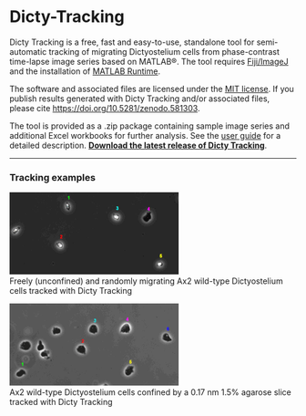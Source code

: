 # Dicty-Tracking
Dicty Tracking is a free, fast and easy-to-use, standalone tool for semi-automatic tracking of migrating Dictyostelium cells from phase-contrast time-lapse image series based on MATLAB®. The tool requires [Fiji/ImageJ](https://imagej.net/Fiji) and the installation of [MATLAB Runtime](https://www.mathworks.com/products/compiler/mcr.html).

The software and associated files are licensed under the [MIT license](LICENSE). If you publish results generated with Dicty Tracking and/or associated files, please cite https://doi.org/10.5281/zenodo.581303.

The tool is provided as a .zip package containing sample image series and additional Excel workbooks for further analysis. See the [user guide](https://github.com/ChristofLitschko/Dicty-Tracking/raw/master/Dicty-Tracking-User-Guide.pdf) for a detailed description. **[Download the latest release of Dicty Tracking](https://github.com/ChristofLitschko/Dicty-Tracking/archive/v1.3.zip)**.


-----------------------------------------------------------------------------------------------------------------------------------
### Tracking examples

![alt text](https://github.com/ChristofLitschko/Dicty-Tracking/blob/master/demo-movies/demo-mov-unconfined.gif) <br />
Freely (unconfined) and randomly migrating Ax2 wild-type Dictyostelium cells tracked with Dicty Tracking

![alt text](https://github.com/ChristofLitschko/Dicty-Tracking/blob/master/demo-movies/demo-mov-confined.gif) <br />
Ax2 wild-type Dictyostelium cells confined by a 0.17 nm 1.5% agarose slice tracked with Dicty Tracking
